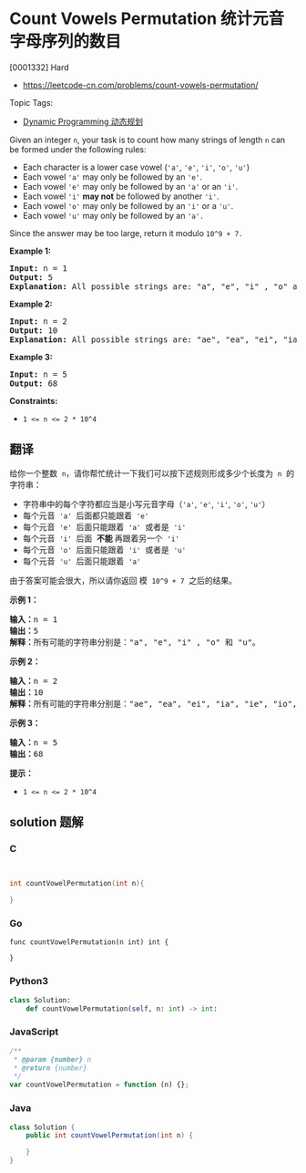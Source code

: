 # Count Vowels Permutation 统计元音字母序列的数目

[0001332] Hard

- https://leetcode-cn.com/problems/count-vowels-permutation/

Topic Tags:

- [Dynamic Programming 动态规划](https://leetcode-cn.com/tag/dynamic-programming/)

Given an integer `n`, your task is to count how many strings of length `n` can be formed under the following rules:

- Each character is a lower case vowel (`'a'`, `'e'`, `'i'`, `'o'`, `'u'`)
- Each vowel `'a'` may only be followed by an `'e'`.
- Each vowel `'e'` may only be followed by an `'a'` or an `'i'`.
- Each vowel `'i'` **may not** be followed by another `'i'`.
- Each vowel `'o'` may only be followed by an `'i'` or a `'u'`.
- Each vowel `'u'` may only be followed by an `'a'.`

Since the answer may be too large, return it modulo `10^9 + 7.`

**Example 1:**

<pre><strong>Input:</strong> n = 1
<strong>Output:</strong> 5
<strong>Explanation:</strong> All possible strings are: "a", "e", "i" , "o" and "u".
</pre>

**Example 2:**

<pre><strong>Input:</strong> n = 2
<strong>Output:</strong> 10
<strong>Explanation:</strong> All possible strings are: "ae", "ea", "ei", "ia", "ie", "io", "iu", "oi", "ou" and "ua".
</pre>

**Example 3:**

<pre><strong>Input:</strong> n = 5
<strong>Output:</strong> 68</pre>

**Constraints:**

- `1 <= n <= 2 * 10^4`

## 翻译

给你一个整数  `n`，请你帮忙统计一下我们可以按下述规则形成多少个长度为  `n`  的字符串：

- 字符串中的每个字符都应当是小写元音字母（`'a'`, `'e'`, `'i'`, `'o'`, `'u'`）
- 每个元音  `'a'`  后面都只能跟着  `'e'`
- 每个元音  `'e'`  后面只能跟着  `'a'`  或者是  `'i'`
- 每个元音  `'i'`  后面  **不能** 再跟着另一个  `'i'`
- 每个元音  `'o'`  后面只能跟着  `'i'`  或者是  `'u'`
- 每个元音  `'u'`  后面只能跟着  `'a'`

由于答案可能会很大，所以请你返回 模  `10^9 + 7`  之后的结果。

**示例 1：**

<pre><strong>输入：</strong>n = 1
<strong>输出：</strong>5
<strong>解释：</strong>所有可能的字符串分别是："a", "e", "i" , "o" 和 "u"。
</pre>

**示例 2：**

<pre><strong>输入：</strong>n = 2
<strong>输出：</strong>10
<strong>解释：</strong>所有可能的字符串分别是："ae", "ea", "ei", "ia", "ie", "io", "iu", "oi", "ou" 和 "ua"。
</pre>

**示例 3：**

<pre><strong>输入：</strong>n = 5
<strong>输出：</strong>68</pre>

**提示：**

- `1 <= n <= 2 * 10^4`

## solution 题解

### C

```c


int countVowelPermutation(int n){

}


```

### Go

```golang
func countVowelPermutation(n int) int {

}
```

### Python3

```python
class Solution:
    def countVowelPermutation(self, n: int) -> int:

```

### JavaScript

```javascript
/**
 * @param {number} n
 * @return {number}
 */
var countVowelPermutation = function (n) {};
```

### Java

```java
class Solution {
    public int countVowelPermutation(int n) {

    }
}
```

